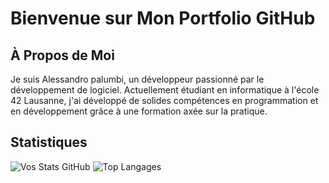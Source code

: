 # Bienvenue sur Mon Portfolio GitHub

## À Propos de Moi
Je suis Alessandro palumbi, un développeur passionné par le développement de logiciel. Actuellement étudiant en informatique à l'école 42 Lausanne, j'ai développé de solides compétences en programmation et en développement grâce à une formation axée sur la pratique.

## Statistiques
![Vos Stats GitHub](https://github-readme-stats.vercel.app/api?username=Alesspal&show_icons=true)
![Top Langages](https://github-readme-stats.vercel.app/api/top-langs/?username=Alesspal&layout=compact)

<!--
## Mes Projets
- [Nom du Projet](Lien vers le Projet) - Description brève du projet.
- ![Image du Projet](Lien vers une image/GIF du projet)

## Contactez-Moi
- LinkedIn: [Votre LinkedIn](Votre lien LinkedIn)
- Email: [Votre Email](mailto:votre.email@example.com)
-->
<!--
**Alesspal/Alesspal** is a ✨ _special_ ✨ repository because its `README.md` (this file) appears on your GitHub profile.

Here are some ideas to get you started:

- 🔭 I’m currently working on ...
- 🌱 I’m currently learning ...
- 👯 I’m looking to collaborate on ...
- 🤔 I’m looking for help with ...
- 💬 Ask me about ...
- 📫 How to reach me: ...
- 😄 Pronouns: ...
- ⚡ Fun fact: ...
-->
